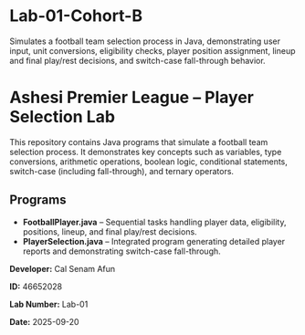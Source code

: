 # Lab-01-Cohort-B
Simulates a football team selection process in Java, demonstrating user input, unit conversions, eligibility checks, player position assignment, lineup and final play/rest decisions, and switch-case fall-through behavior.

# Ashesi Premier League – Player Selection Lab

This repository contains Java programs that simulate a football team selection process. It demonstrates key concepts such as variables, type conversions, arithmetic operations, boolean logic, conditional statements, switch-case (including fall-through), and ternary operators.

## Programs
- **FootballPlayer.java** – Sequential tasks handling player data, eligibility, positions, lineup, and final play/rest decisions.  
- **PlayerSelection.java** – Integrated program generating detailed player reports and demonstrating switch-case fall-through.

**Developer:** Cal Senam Afun  

**ID:** 46652028

**Lab Number:** Lab-01

**Date:** 2025-09-20
